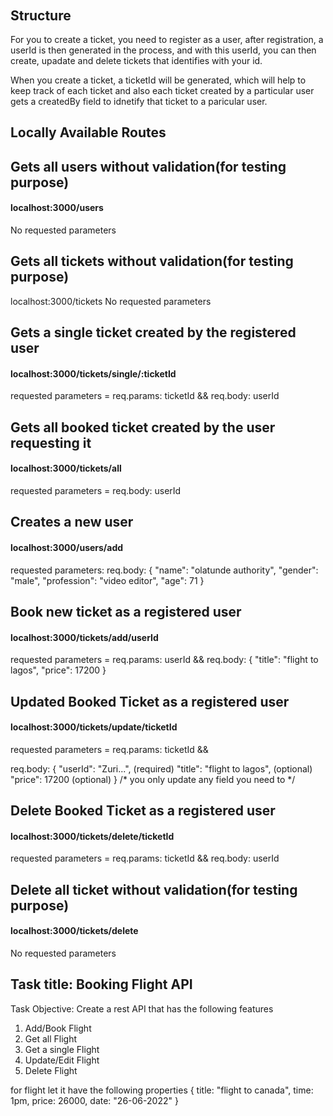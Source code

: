 ######
## Structure

For you to create a ticket, you need to register as a user, after registration, a userId is then generated in the process, and with this userId, you can then create, upadate and delete tickets that identifies with your id. 

When you create a ticket, a ticketId will be generated, which will help to keep track of each ticket and also each ticket created by a particular user gets a createdBy field to idnetify that ticket to a paricular user.


## Locally Available Routes

## Gets all users without validation(for testing purpose)
#### localhost:3000/users
No requested parameters

## Gets all tickets without validation(for testing purpose)
 localhost:3000/tickets
 No requested parameters

## Gets a single ticket created by the registered user
####  localhost:3000/tickets/single/:ticketId
  requested parameters = req.params: ticketId && req.body: userId

## Gets all  booked ticket created by the user requesting it
#### localhost:3000/tickets/all
 requested parameters = req.body: userId

## Creates a new user
#### localhost:3000/users/add
 requested parameters:
req.body: {
  "name": "olatunde authority",
  "gender": "male",
  "profession": "video editor",
  "age": 71
}

## Book new ticket as a registered user
#### localhost:3000/tickets/add/userId
 requested parameters = req.params: userId &&
req.body: {
   "title": "flight to lagos",
  "price": 17200
}

## Updated Booked Ticket as a registered user
#### localhost:3000/tickets/update/ticketId
 requested parameters = req.params: ticketId && 

req.body: {
   "userId": "Zuri...", (required)
   "title": "flight to lagos", (optional)
   "price": 17200 (optional)
}
/* you only update any field you need to */


## Delete Booked Ticket as a registered user
#### localhost:3000/tickets/delete/ticketId
 requested parameters = req.params: ticketId && req.body: userId

## Delete all ticket without validation(for testing purpose)
#### localhost:3000/tickets/delete
  No requested parameters

## Task title: Booking Flight API
Task Objective: Create a rest API that has the following features

1. Add/Book Flight
2. Get all Flight
3. Get a single Flight
4. Update/Edit Flight
5. Delete Flight

for flight let it have the following properties
{
title: "flight to canada",
time: 1pm,
price: 26000,
date: "26-06-2022"
}

######
